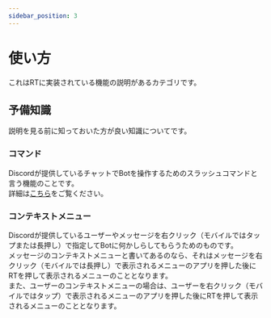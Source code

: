 ```yaml
---
sidebar_position: 3
---
```


# 使い方
これはRTに実装されている機能の説明があるカテゴリです。

## 予備知識
説明を見る前に知っておいた方が良い知識についてです。

### コマンド
Discordが提供しているチャットでBotを操作するためのスラッシュコマンドと言う機能のことです。  
詳細は[こちら](https://support.discord.com/hc/ja/articles/1500000368501-Slash-Commands-FAQ)をご覧ください。

### コンテキストメニュー
Discordが提供しているユーザーやメッセージを右クリック（モバイルではタップまたは長押し）で指定してBotに何かしらしてもらうためのものです。  
メッセージのコンテキストメニューと書いてあるのなら、それはメッセージを右クリック（モバイルでは長押し）で表示されるメニューのアプリを押した後にRTを押して表示されるメニューのこととなります。  
また、ユーザーのコンテキストメニューの場合は、ユーザーを右クリック（モバイルではタップ）で表示されるメニューのアプリを押した後にRTを押して表示されるメニューのこととなります。